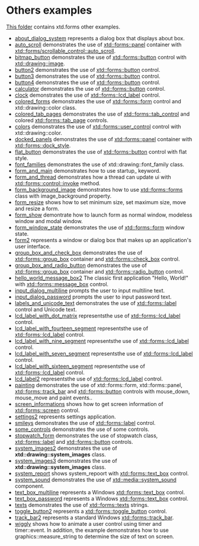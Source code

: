 # Others examples

[This folder](.) contains xtd.forms other examples.

* [about_dialog_system](about_dialog_system/README.md) represents a dialog box that displays about box.
* [auto_scroll](auto_scroll/README.md) demonstrates the use of [xtd::forms::panel](../../../src/xtd.forms/include/xtd/forms/panel.h) container with [xtd::forms/scrollable_control::auto_scroll](../../../src/xtd.forms/include/xtd/forms/scrollable_control.h).
* [bitmap_button](bitmap_button/README.md) demonstrates the use of [xtd::forms::button](../../../src/xtd.forms/include/xtd/forms/button.h) control with [xtd::drawing::image](../../../src/xtd.drawing/include/xtd/drawing/image.h).
* [button2](button2/README.md) demonstrates the use of [xtd::forms::button](../../../src/xtd.forms/include/xtd/forms/button.h) control.
* [button3](button3/README.md) demonstrates the use of [xtd::forms::button](../../../src/xtd.forms/include/xtd/forms/button.h) control.
* [button4](button4/README.md) demonstrates the use of [xtd::forms::button](../../../src/xtd.forms/include/xtd/forms/button.h) control.
* [calculator](calculator/README.md) demonstrates the use of [xtd::forms::button](../../../src/xtd.forms/include/xtd/forms/button.h) control.
* [clock](clock/README.md) demonstrates the use of [xtd::forms::lcd_label](../../../src/xtd.forms/include/xtd/forms/lcd_label.h) control.
* [colored_forms](colored_forms/README.md) demonstrates the use of [xtd::forms::form](../../../src/xtd.forms/include/xtd/forms/form.h) control and xtd::drawing::color class.
* [colored_tab_pages](colored_tab_pages/README.md) demonstrates the use of [xtd::forms::tab_control](../../../src/xtd.forms/include/xtd/forms/tab_control.h) and colored [xtd::forms::tab_page](../../../src/xtd.forms/include/xtd/forms/tab_page.h) controls.
* [colors](colors/README.md) demonstrates the use of [xtd::forms::user_control](../../../src/xtd.forms/include/xtd/forms/user_control.h) control with xtd::drawing::color.
* [docked_panels](docked_panels/README.md) demonstrates the use of [xtd::forms::panel](../../../src/xtd.forms/include/xtd/forms/panel.h) container with [xtd::forms::dock_style](../../../src/xtd.forms/include/xtd/forms/dock_style.h).
* [flat_button](flat_button/README.md) demonstrates the use of [xtd::forms::button](../../../src/xtd.forms/include/xtd/forms/button.h) control with flat style.
* [font_families](font_families/README.md) demonstrates the use of xtd::drawing::font_family class.
* [form_and_main](form_and_main/README.md) demonstrates how to use startup_ keyword.
* [form_and_thread](form_and_thread/README.md) demonstrates how a thread can update ui with [xtd::forms::control::invoke](../../../src/xtd.forms/include/xtd/forms/form.h) method.
* [form_background_image](form_background_image/README.md) demonstrates how to use [xtd::forms::forms](../../../src/xtd.forms/include/xtd/forms/form.h) class with image_background property.
* [form_resize](form_resize/README.md) shows how to set minimum size, set maximum size, move and resize a form.
* [form_show](form_show/README.md) demontrate how to launch form as normal window, modeless window and modal window.
* [form_window_state](form_window_state/README.md) demonstrates the use of [xtd::forms::form](../../../src/xtd.forms/include/xtd/forms/form.h) window state.
* [form2](form2/README.md) represents a window or dialog box that makes up an application's user interface.
* [group_box_and_check_box](group_box_and_check_box/README.md) demonstrates the use of [xtd::forms::group_box](../../../src/xtd.forms/include/xtd/forms/button.h) container and [xtd::forms::check_box](../../../src/xtd.forms/include/xtd/forms/check_box.h) control.
* [group_box_and_radio_button](group_box_and_radio_button/README.md) demonstrates the use of [xtd::forms::group_box](../../../src/xtd.forms/include/xtd/forms/group_box.h) container and [xtd::forms::radio_button](../../../src/xtd.forms/include/xtd/forms/radio_button.h) control.
* [hello_world_message_box2](hello_world_message_box2/README.md) The classic first application "Hello, World!" with [xtd::forms::message_box](../../src/xtd_forms/include/xtd/forms/message_box.hpp) control.
* [input_dialog_multiline](input_dialog_multiline/README.md) prompts the user to input multiline text.
* [input_dialog_password](input_dialog_password/README.md) prompts the user to input password text.
* [labels_and_unicode_text](labels_and_unicode_text/README.md) demonstrates the use of [xtd::forms::label](../../../src/xtd.forms/include/xtd/forms/label.h) control and Unicode text.
* [lcd_label_with_dot_matrix](lcd_label_with_dot_matrix/README.md) representsthe use of [xtd::forms::lcd_label](../../../src/xtd.forms/include/xtd/forms/lcd_label.h) control.
* [lcd_label_with_fourteen_segment](lcd_label_with_fourteen_segment/README.md) representsthe use of [xtd::forms::lcd_label](../../../src/xtd.forms/include/xtd/forms/lcd_label.h) control.
* [lcd_label_with_nine_segment](lcd_label_with_nine_segment/README.md) representsthe use of [xtd::forms::lcd_label](../../../src/xtd.forms/include/xtd/forms/lcd_label.h) control.
* [lcd_label_with_seven_segment](lcd_label_with_seven_segment/README.md) representsthe use of [xtd::forms::lcd_label](../../../src/xtd.forms/include/xtd/forms/lcd_label.h) control.
* [lcd_label_with_sixteen_segment](lcd_label_with_sixteen_segment/README.md) representsthe use of [xtd::forms::lcd_label](../../../src/xtd.forms/include/xtd/forms/lcd_label.h) control.
* [lcd_label2](lcd_label2/README.md) representsthe use of [xtd::forms::lcd_label](../../../src/xtd.forms/include/xtd/forms/lcd_label.h) control.
* [painting](painting/README.md) demonstrates the use of xtd::forms::form, xtd::forms::panel, [xtd::forms::track_bar](../../../src/xtd.forms/include/xtd/forms/track_bar.h) and [xtd::forms::button](../../../src/xtd.forms/include/xtd/forms/button.h) controls with mouse_down, mouse_move and paint events..
* [screen_informations](screen_informations/README.md) shows how to get screen information of [xtd::forms::screen](../../../src/xtd_forms/include/xtd/forms/screen.hpp) control.
* [settings2](settings_example2/README.md) represents settings application.
* [smileys](smileys/README.md) demonstrates the use of [xtd::forms::label](../../../src/xtd.forms/include/xtd/forms/label.h) control.
* [some_controls](some_controls/README.md) demonstrates the use of some controls.
* [stopwatch_form](stopwatch_form/README.md) demonstrates the use of stopwatch class, [xtd::forms::label](../../../src/xtd.forms/include/xtd/forms/label.h) and [xtd::forms::button](../../../src/xtd.forms/include/xtd/forms/button.h) controls.
* [system_images2](system_images2/README.md) demonstrates the use of **xtd::drawing::system_images** class.
* [system_images3](system_images3/README.md) demonstrates the use of **xtd::drawing::system_images** class.
* [system_report](system_report/README.md) shows system_repoort with [xtd::forms::text_box](../../../src/xtd_forms/include/xtd/forms/text_box.hpp) control.
* [system_sound](system_sound/README.md) demonstrates the use of [xtd::media::system_sound](../../../src/xtd_forms/include/xtd/media/system_sound.hpp) component.
* [text_box_multiline](text_box_multiline/README.md) represents a Windows [xtd::forms::text_box](../../../src/xtd.forms/include/xtd/forms/text_box.h) control.
* [text_box_password](text_box_password/README.md) represents a Windows [xtd::forms::text_box](../../../src/xtd.forms/include/xtd/forms/text_box.h) control.
* [texts](texts/README.md) demonstrates the use of [xtd::forms::texts](../../../src/xtd.forms/include/xtd/forms/texts.h) strings.
* [toggle_button2](toggle_button2/README.md) represents a [xtd::forms::toggle_button](../../../src/xtd.forms/include/xtd/forms/toggle_button.h) control.
* [track_bar2](track_bar2/README.md) represents a standard Windows [xtd::forms::track_bar](../../../src/xtd.forms/include/xtd/forms/track_bar.h).
* [wiggly](wiggly/README.md) shows how to animate a user control using timer and timer::event. In addition, the example demonstrates how to use graphics::measure_string to determine the size of text on screen.
